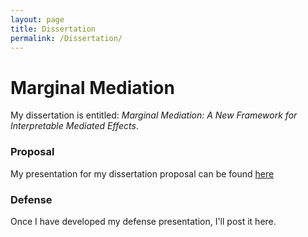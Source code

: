 ```yaml
---
layout: page
title: Dissertation
permalink: /Dissertation/
---
```

# Marginal Mediation

My dissertation is entitled: *Marginal Mediation: A New Framework for Interpretable Mediated Effects*. 

### Proposal

My presentation for my dissertation proposal can be found [here](https://tysonstanley.github.io/Proposal/)

### Defense

Once I have developed my defense presentation, I'll post it here.
